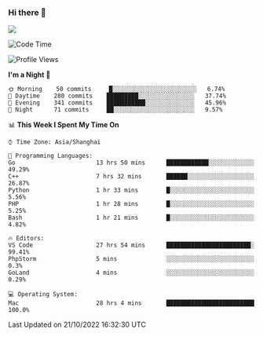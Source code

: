 ### Hi there 👋

<!--
**JJAYCHEN1e/jjaychen1e** is a ✨ _special_ ✨ repository because its `README.md` (this file) appears on your GitHub profile.

Here are some ideas to get you started:

- 🔭 I’m currently working on ...
- 🌱 I’m currently learning ...
- 👯 I’m looking to collaborate on ...
- 🤔 I’m looking for help with ...
- 💬 Ask me about ...
- 📫 How to reach me: ...
- 😄 Pronouns: ...
- ⚡ Fun fact: ...
-->

[![](https://github-readme-stats.vercel.app/api?username=jjaychen1e&show_icons=true)](https://github.com/jjaychen1e/github-readme-stats?count_private=true)

<!--START_SECTION:waka-->
![Code Time](http://img.shields.io/badge/Code%20Time-400%20hrs%2049%20mins-blue)

![Profile Views](http://img.shields.io/badge/Profile%20Views-0-blue)

**I'm a Night 🦉** 

```text
🌞 Morning    50 commits     █░░░░░░░░░░░░░░░░░░░░░░░░   6.74% 
🌆 Daytime    280 commits    █████████░░░░░░░░░░░░░░░░   37.74% 
🌃 Evening    341 commits    ███████████░░░░░░░░░░░░░░   45.96% 
🌙 Night      71 commits     ██░░░░░░░░░░░░░░░░░░░░░░░   9.57%

```


📊 **This Week I Spent My Time On** 

```text
⌚︎ Time Zone: Asia/Shanghai

💬 Programming Languages: 
Go                       13 hrs 50 mins      ████████████░░░░░░░░░░░░░   49.29% 
C++                      7 hrs 32 mins       ██████░░░░░░░░░░░░░░░░░░░   26.87% 
Python                   1 hr 33 mins        █░░░░░░░░░░░░░░░░░░░░░░░░   5.56% 
PHP                      1 hr 28 mins        █░░░░░░░░░░░░░░░░░░░░░░░░   5.25% 
Bash                     1 hr 21 mins        █░░░░░░░░░░░░░░░░░░░░░░░░   4.82%

🔥 Editors: 
VS Code                  27 hrs 54 mins      ████████████████████████░   99.41% 
PhpStorm                 5 mins              ░░░░░░░░░░░░░░░░░░░░░░░░░   0.3% 
GoLand                   4 mins              ░░░░░░░░░░░░░░░░░░░░░░░░░   0.29%

💻 Operating System: 
Mac                      28 hrs 4 mins       █████████████████████████   100.0%

```


 Last Updated on 21/10/2022 16:32:30 UTC
<!--END_SECTION:waka-->
